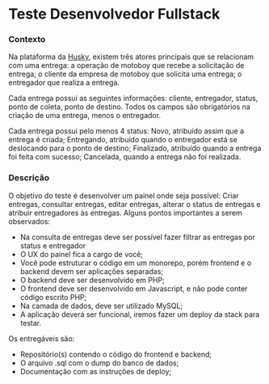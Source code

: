 # Teste Desenvolvedor Fullstack 

### Contexto

Na plataforma da <a href="https://entregas.gohusky.net/sistema/">Husky</a>, existem três atores principais que se relacionam com uma
entrega: a operação de motoboy que recebe a solicitação de entrega; o cliente da
empresa de motoboy que solicita uma entrega; o entregador que realiza a entrega.

Cada entrega possui as seguintes informações: cliente, entregador, status, ponto de
coleta, ponto de destino. Todos os campos são obrigatórios na criação de uma
entrega, menos o entregador.

Cada entrega possui pelo menos 4 status: Novo, atribuído assim que a entrega é
criada; Entregando, atribuído quando o entregador está se deslocando para o ponto
de destino; Finalizado, atribuído quando a entrega foi feita com sucesso; Cancelada,
quando a entrega não foi realizada.

### Descrição

O objetivo do teste é desenvolver um painel onde seja possível: Criar entregas,
consultar entregas, editar entregas, alterar o status de entregas e atribuir
entregadores às entregas. Alguns pontos importantes a serem observados:

- Na consulta de entregas deve ser possível fazer filtrar as entregas por status
e entregador
- O UX do painel fica a cargo de você;
- Você pode estruturar o código em um monorepo, porém frontend e o backend
devem ser aplicações separadas;
- O backend deve ser desenvolvido em PHP;
- O frontend deve ser desenvolvido em Javascript, e não pode conter código
escrito PHP;
- Na camada de dados, deve ser utilizado MySQL;
- A aplicação deverá ser funcional, iremos fazer um deploy da stack para testar.

Os entregáveis são:

- Repositório(s) contendo o código do frontend e backend;
- O arquivo .sql com o dump do banco de dados;
- Documentação com as instruções de deploy;


